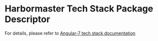 # Harbormaster Tech Stack Package Descriptor

For details, please refer to [Angular-7 tech stack documentation](https://harbormaster.ai/Angular7-tech-stack/)
